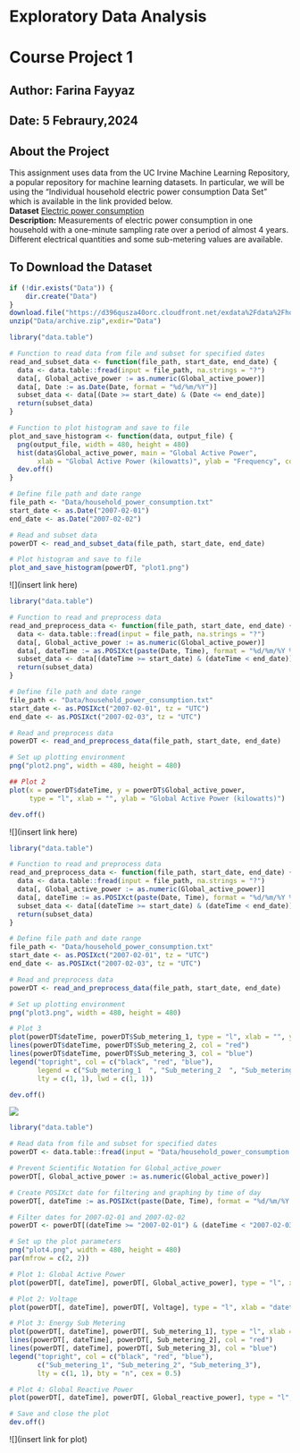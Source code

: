 # Exploratory Data Analysis 
# Course Project 1
## Author: Farina Fayyaz
## Date: 5 Febraury,2024
## About the Project
This assignment uses data from the UC Irvine Machine Learning Repository, a popular repository for machine learning datasets. In particular, we will be using the “Individual household electric power consumption Data Set” which is available in the link provided below.  
**Dataset** [Electric power consumption](https://d396qusza40orc.cloudfront.net/exdata%2Fdata%2Fhousehold_power_consumption.zib)  
**Description:** Measurements of electric power consumption in one household with a one-minute sampling rate over a period of almost 4 years. Different electrical quantities and some sub-metering values are available.

## To Download the Dataset


```R
if (!dir.exists("Data")) {
    dir.create("Data")
}
download.file("https://d396qusza40orc.cloudfront.net/exdata%2Fdata%2Fhousehold_power_consumption.zip","Data/archive.zip")
unzip("Data/archive.zip",exdir="Data")
```


```R
library("data.table")

# Function to read data from file and subset for specified dates
read_and_subset_data <- function(file_path, start_date, end_date) {
  data <- data.table::fread(input = file_path, na.strings = "?")
  data[, Global_active_power := as.numeric(Global_active_power)]
  data[, Date := as.Date(Date, format = "%d/%m/%Y")]
  subset_data <- data[(Date >= start_date) & (Date <= end_date)]
  return(subset_data)
}

# Function to plot histogram and save to file
plot_and_save_histogram <- function(data, output_file) {
  png(output_file, width = 480, height = 480)
  hist(data$Global_active_power, main = "Global Active Power", 
       xlab = "Global Active Power (kilowatts)", ylab = "Frequency", col = "Red")
  dev.off()
}

# Define file path and date range
file_path <- "Data/household_power_consumption.txt"
start_date <- as.Date("2007-02-01")
end_date <- as.Date("2007-02-02")

# Read and subset data
powerDT <- read_and_subset_data(file_path, start_date, end_date)

# Plot histogram and save to file
plot_and_save_histogram(powerDT, "plot1.png")

```

![](insert link here)

```R
library("data.table")

# Function to read and preprocess data
read_and_preprocess_data <- function(file_path, start_date, end_date) {
  data <- data.table::fread(input = file_path, na.strings = "?")
  data[, Global_active_power := as.numeric(Global_active_power)]
  data[, dateTime := as.POSIXct(paste(Date, Time), format = "%d/%m/%Y %H:%M:%S")]
  subset_data <- data[(dateTime >= start_date) & (dateTime < end_date)]
  return(subset_data)
}

# Define file path and date range
file_path <- "Data/household_power_consumption.txt"
start_date <- as.POSIXct("2007-02-01", tz = "UTC")
end_date <- as.POSIXct("2007-02-03", tz = "UTC")

# Read and preprocess data
powerDT <- read_and_preprocess_data(file_path, start_date, end_date)

# Set up plotting environment
png("plot2.png", width = 480, height = 480)

## Plot 2
plot(x = powerDT$dateTime, y = powerDT$Global_active_power,
     type = "l", xlab = "", ylab = "Global Active Power (kilowatts)")

dev.off()

```

![](insert link here)

```R
library("data.table")

# Function to read and preprocess data
read_and_preprocess_data <- function(file_path, start_date, end_date) {
  data <- data.table::fread(input = file_path, na.strings = "?")
  data[, Global_active_power := as.numeric(Global_active_power)]
  data[, dateTime := as.POSIXct(paste(Date, Time), format = "%d/%m/%Y %H:%M:%S")]
  subset_data <- data[(dateTime >= start_date) & (dateTime < end_date)]
  return(subset_data)
}

# Define file path and date range
file_path <- "Data/household_power_consumption.txt"
start_date <- as.POSIXct("2007-02-01", tz = "UTC")
end_date <- as.POSIXct("2007-02-03", tz = "UTC")

# Read and preprocess data
powerDT <- read_and_preprocess_data(file_path, start_date, end_date)

# Set up plotting environment
png("plot3.png", width = 480, height = 480)

# Plot 3
plot(powerDT$dateTime, powerDT$Sub_metering_1, type = "l", xlab = "", ylab = "Energy sub metering")
lines(powerDT$dateTime, powerDT$Sub_metering_2, col = "red")
lines(powerDT$dateTime, powerDT$Sub_metering_3, col = "blue")
legend("topright", col = c("black", "red", "blue"),
       legend = c("Sub_metering_1  ", "Sub_metering_2  ", "Sub_metering_3  "),
       lty = c(1, 1), lwd = c(1, 1))

dev.off()

```

![](https://github.com/mGalarnyk/datasciencecoursera/blob/master/4_Exploratory_Data_Analysis/project1/plot3.png)

```R
library("data.table")

# Read data from file and subset for specified dates
powerDT <- data.table::fread(input = "Data/household_power_consumption.txt", na.strings = "?")

# Prevent Scientific Notation for Global_active_power
powerDT[, Global_active_power := as.numeric(Global_active_power)]

# Create POSIXct date for filtering and graphing by time of day
powerDT[, dateTime := as.POSIXct(paste(Date, Time), format = "%d/%m/%Y %H:%M:%S")]

# Filter dates for 2007-02-01 and 2007-02-02
powerDT <- powerDT[(dateTime >= "2007-02-01") & (dateTime < "2007-02-03")]

# Set up the plot parameters
png("plot4.png", width = 480, height = 480)
par(mfrow = c(2, 2))

# Plot 1: Global Active Power
plot(powerDT[, dateTime], powerDT[, Global_active_power], type = "l", xlab = "", ylab = "Global Active Power")

# Plot 2: Voltage
plot(powerDT[, dateTime], powerDT[, Voltage], type = "l", xlab = "datetime", ylab = "Voltage")

# Plot 3: Energy Sub Metering
plot(powerDT[, dateTime], powerDT[, Sub_metering_1], type = "l", xlab = "", ylab = "Energy sub metering")
lines(powerDT[, dateTime], powerDT[, Sub_metering_2], col = "red")
lines(powerDT[, dateTime], powerDT[, Sub_metering_3], col = "blue")
legend("topright", col = c("black", "red", "blue"),
       c("Sub_metering_1", "Sub_metering_2", "Sub_metering_3"),
       lty = c(1, 1), bty = "n", cex = 0.5)

# Plot 4: Global Reactive Power
plot(powerDT[, dateTime], powerDT[, Global_reactive_power], type = "l", xlab = "datetime", ylab = "Global Reactive Power")

# Save and close the plot
dev.off()

```

![](insert link for plot)

